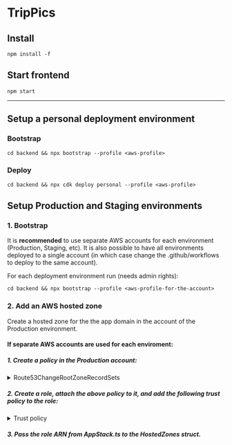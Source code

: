 # TripPics

## Install
`npm install -f`

## Start frontend
`npm start`

----

## Setup a personal deployment environment

### Bootstrap

`cd backend && npx bootstrap --profile <aws-profile>`

### Deploy

`cd backend && npx cdk deploy personal --profile <aws-profile>`

## Setup Production and Staging environments

### 1. Bootstrap
It is **recommended** to use separate AWS accounts for each environment (Production, Staging, etc). It is also possible to have all environments deployed to a single account (in which case change the .github/workflows to deploy to the same account).

For each deployment environment run (needs admin rights):

`cd backend && npx bootstrap --profile <aws-profile-for-the-account>`

### 2. Add an AWS hosted zone
Create a hosted zone for the the app domain in the account of the Production environment.

#### If separate AWS accounts are used for each enviroment:

##### 1. Create a policy in the Production account:

<details>
  <summary>Route53ChangeRootZoneRecordSets</summary>

  ```
  {
    "Version": "2012-10-17",
    "Statement": [
        {
            "Effect": "Allow",
            "Action": "route53:ChangeResourceRecordSets",
            "Resource": "arn:aws:route53:::hostedzone/Z025668263BPB5OKFH9E"
        },
        {
            "Effect": "Allow",
            "Action": "route53:ListHostedZonesByName",
            "Resource": "*"
        }
    ]
  }
  ```
</details>

##### 2. Create a role, attach the above policy to it, and add the following trust policy to the role:

<details>
  <summary>Trust policy</summary>

  ```
  {
    "Version": "2012-10-17",
    "Statement": [
        {
            "Effect": "Allow",
            "Principal": {
                "AWS": "*"
            },
            "Action": "sts:AssumeRole",
            "Condition": {
                "StringEquals": {
                    "aws:PrincipalOrgID": "o-#####"
                }
            }
        }
    ]
  }
  ```
</details>

##### 3. Pass the role ARN from *AppStack*.ts to the *HostedZones* struct.
